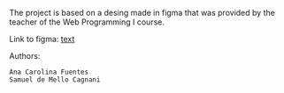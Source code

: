 The project is based on a desing made in figma that was provided by the teacher of the Web Programming I course.

Link to figma: [text](https://www.figma.com/design/07Wm3ctBV9duBETYAx4Hyt/Exemplo-do-fluxo?node-id=0-1&p=f&t=tuciw7AVMP91AURO-0)

Authors:

    Ana Carolina Fuentes 
    Samuel de Mello Cagnani